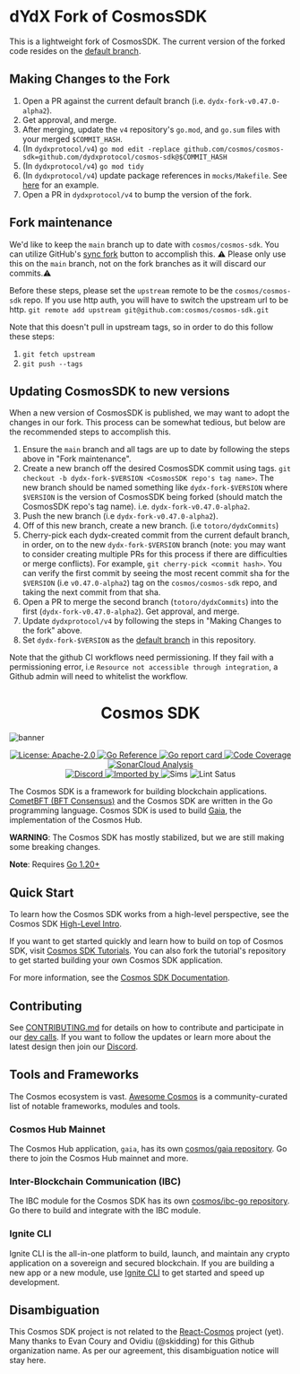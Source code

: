 # dYdX Fork of CosmosSDK

This is a lightweight fork of CosmosSDK. The current version of the forked code resides on the [default branch](https://docs.github.com/en/pull-requests/collaborating-with-pull-requests/proposing-changes-to-your-work-with-pull-requests/about-branches#about-the-default-branch).

## Making Changes to the Fork

1. Open a PR against the current default branch (i.e. `dydx-fork-v0.47.0-alpha2`).
2. Get approval, and merge.
3. After merging, update the `v4` repository's `go.mod`, and `go.sum` files with your merged `$COMMIT_HASH`.
4. (In `dydxprotocol/v4`) `go mod edit -replace github.com/cosmos/cosmos-sdk=github.com/dydxprotocol/cosmos-sdk@$COMMIT_HASH`
5. (In `dydxprotocol/v4`) `go mod tidy`
6. (In `dydxprotocol/v4`) update package references in `mocks/Makefile`. See [here](https://github.com/dydxprotocol/v4/pull/848) for an example.
7. Open a PR in `dydxprotocol/v4` to bump the version of the fork.

## Fork maintenance

We'd like to keep the `main` branch up to date with `cosmos/cosmos-sdk`. You can utilize GitHub's [sync fork](https://docs.github.com/en/pull-requests/collaborating-with-pull-requests/working-with-forks/syncing-a-fork) button to accomplish this. ⚠️ Please only use this on the `main` branch, not on the fork branches as it will discard our commits.⚠️

Before these steps, please set the `upstream` remote to be the `cosmos/cosmos-sdk` repo. If you use http auth, you will have to switch the upstream url to be http.
`git remote add upstream git@github.com:cosmos/cosmos-sdk.git`

Note that this doesn't pull in upstream tags, so in order to do this follow these steps:
1. `git fetch upstream`
2. `git push --tags`

## Updating CosmosSDK to new versions

When a new version of CosmosSDK is published, we may want to adopt the changes in our fork. This process can be somewhat tedious, but below are the recommended steps to accomplish this.

1. Ensure the `main` branch and all tags are up to date by following the steps above in "Fork maintenance".
2. Create a new branch off the desired CosmosSDK commit using tags. `git checkout -b dydx-fork-$VERSION <CosmosSDK repo's tag name>`. The new branch should be named something like `dydx-fork-$VERSION` where `$VERSION` is the version of CosmosSDK being forked (should match the CosmosSDK repo's tag name). i.e. `dydx-fork-v0.47.0-alpha2`.
3. Push the new branch (i.e `dydx-fork-v0.47.0-alpha2`).
4. Off of this new branch, create a new branch. (i.e `totoro/dydxCommits`)
5. Cherry-pick each dydx-created commit from the current default branch, in order, on to the new `dydx-fork-$VERSION` branch (note: you may want to consider creating multiple PRs for this process if there are difficulties or merge conflicts). For example, `git cherry-pick <commit hash>`. You can verify the first commit by seeing the most recent commit sha for the `$VERSION` (i.e `v0.47.0-alpha2`) tag on the `cosmos/cosmos-sdk` repo, and taking the next commit from that sha.
6. Open a PR to merge the second branch (`totoro/dydxCommits`) into the first (`dydx-fork-v0.47.0-alpha2`). Get approval, and merge.
7. Update `dydxprotocol/v4` by following the steps in "Making Changes to the fork" above.
8. Set `dydx-fork-$VERSION` as the [default branch](https://docs.github.com/en/repositories/configuring-branches-and-merges-in-your-repository/managing-branches-in-your-repository/changing-the-default-branch) in this repository.

Note that the github CI workflows need permissioning. If they fail with a permissioning error, i.e `Resource not accessible through integration`, a Github admin will need to whitelist the workflow.

<div align="center">
  <h1> Cosmos SDK </h1>
</div>

![banner](docs/static/img/banner.jpg)

<div align="center">
  <a href="https://github.com/cosmos/cosmos-sdk/blob/main/LICENSE">
    <img alt="License: Apache-2.0" src="https://img.shields.io/github/license/cosmos/cosmos-sdk.svg" />
  </a>
  <a href="https://pkg.go.dev/github.com/cosmos/cosmos-sdk">
    <img src="https://pkg.go.dev/badge/github.com/cosmos/cosmos-sdk.svg" alt="Go Reference">
  </a>
  <a href="https://goreportcard.com/report/github.com/cosmos/cosmos-sdk">
    <img alt="Go report card" src="https://goreportcard.com/badge/github.com/cosmos/cosmos-sdk" />
  </a>
  <a href="https://sonarcloud.io/summary/overall?id=cosmos_cosmos-sdk">
    <img alt="Code Coverage" src="https://sonarcloud.io/api/project_badges/measure?project=cosmos_cosmos-sdk&metric=coverage" />
  </a>
  <a href="https://sonarcloud.io/summary/overall?id=cosmos_cosmos-sdk">
    <img alt="SonarCloud Analysis" src="https://sonarcloud.io/api/project_badges/measure?project=cosmos_cosmos-sdk&metric=alert_status">
  </a>
</div>
<div align="center">
  <a href="https://discord.gg/AzefAFd">
    <img alt="Discord" src="https://img.shields.io/discord/669268347736686612.svg" />
  </a>
  <a href="https://sourcegraph.com/github.com/cosmos/cosmos-sdk?badge">
    <img alt="Imported by" src="https://sourcegraph.com/github.com/cosmos/cosmos-sdk/-/badge.svg" />
  </a>
    <img alt="Sims" src="https://github.com/cosmos/cosmos-sdk/workflows/Sims/badge.svg" />
    <img alt="Lint Satus" src="https://github.com/cosmos/cosmos-sdk/workflows/Lint/badge.svg" />
</div>

The Cosmos SDK is a framework for building blockchain applications. [CometBFT (BFT Consensus)](https://github.com/cometbft/cometbft) and the Cosmos SDK are written in the Go programming language. Cosmos SDK is used to build [Gaia](https://github.com/cosmos/gaia), the implementation of the Cosmos Hub.

**WARNING**: The Cosmos SDK has mostly stabilized, but we are still making some breaking changes.

**Note**: Requires [Go 1.20+](https://go.dev/dl)

## Quick Start

To learn how the Cosmos SDK works from a high-level perspective, see the Cosmos SDK [High-Level Intro](https://docs.cosmos.network/main/intro/overview.html).

If you want to get started quickly and learn how to build on top of Cosmos SDK, visit [Cosmos SDK Tutorials](https://tutorials.cosmos.network). You can also fork the tutorial's repository to get started building your own Cosmos SDK application.

For more information, see the [Cosmos SDK Documentation](https://docs.cosmos.network).

## Contributing

See [CONTRIBUTING.md](./CONTRIBUTING.md) for details on how to contribute and participate in our [dev calls](./CONTRIBUTING.md#teams-dev-calls).
If you want to follow the updates or learn more about the latest design then join our [Discord](https://discord.com/invite/cosmosnetwork).

## Tools and Frameworks

The Cosmos ecosystem is vast.
[Awesome Cosmos](https://github.com/cosmos/awesome-cosmos) is a community-curated list of notable frameworks, modules and tools.

### Cosmos Hub Mainnet

The Cosmos Hub application, `gaia`, has its own [cosmos/gaia repository](https://github.com/cosmos/gaia). Go there to join the Cosmos Hub mainnet and more.

### Inter-Blockchain Communication (IBC)

The IBC module for the Cosmos SDK has its own [cosmos/ibc-go repository](https://github.com/cosmos/ibc-go). Go there to build and integrate with the IBC module.

### Ignite CLI

Ignite CLI is the all-in-one platform to build, launch, and maintain any crypto application on a sovereign and secured blockchain. If you are building a new app or a new module, use [Ignite CLI](https://github.com/ignite/cli) to get started and speed up development.

## Disambiguation

This Cosmos SDK project is not related to the [React-Cosmos](https://github.com/react-cosmos/react-cosmos) project (yet). Many thanks to Evan Coury and Ovidiu (@skidding) for this Github organization name. As per our agreement, this disambiguation notice will stay here.
